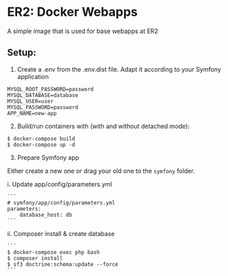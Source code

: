 # ER2: Docker Webapps
A simple image that is used for base webapps at ER2

## Setup:

1. Create a .env from the .env.dist file. Adapt it according to your Symfony application

```
MYSQL_ROOT_PASSWORD=password
MYSQL_DATABASE=database
MYSQL_USER=user
MYSQL_PASSWORD=password
APP_NAME=new-app
```

2. Build/run containers with (with and without detached mode):

```
$ docker-compose build
$ docker-compose up -d
```


3. Prepare Symfony app

Either create a new one or drag your old one to the `symfony` folder.

i. Update app/config/parameters.yml

    ```
    # symfony/app/config/parameters.yml
    parameters:
        database_host: db
    ```

ii. Composer install & create database

    ```
    $ docker-compose exec php bash
    $ composer install  
    $ sf3 doctrine:schema:update --force
    ```


